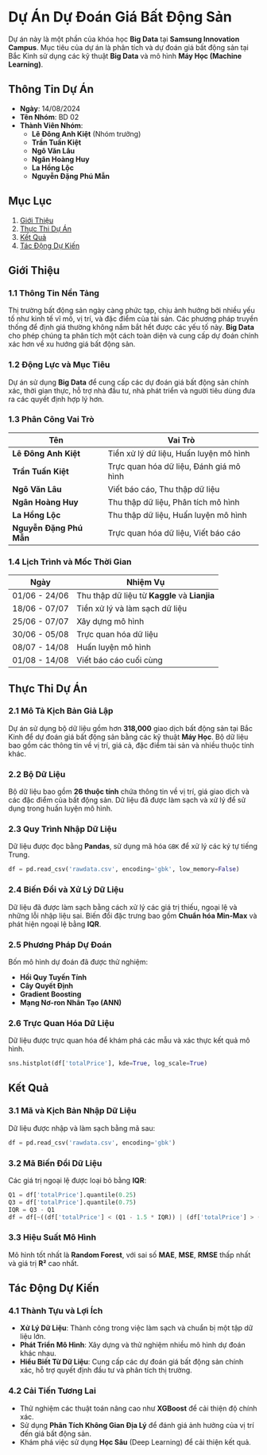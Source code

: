 
# Dự Án Dự Đoán Giá Bất Động Sản

Dự án này là một phần của khóa học **Big Data** tại **Samsung Innovation Campus**. Mục tiêu của dự án là phân tích và dự đoán giá bất động sản tại Bắc Kinh sử dụng các kỹ thuật **Big Data** và mô hình **Máy Học (Machine Learning)**.

## Thông Tin Dự Án

- **Ngày**: 14/08/2024
- **Tên Nhóm**: BD 02
- **Thành Viên Nhóm**:
  - **Lê Đông Anh Kiệt** (Nhóm trưởng)
  - **Trần Tuấn Kiệt**
  - **Ngô Văn Lâu**
  - **Ngân Hoàng Huy**
  - **La Hồng Lộc**
  - **Nguyễn Đặng Phú Mẫn**

## Mục Lục

1. [Giới Thiệu](#giới-thiệu)
2. [Thực Thi Dự Án](#thực-thi-dự-án)
3. [Kết Quả](#kết-quả)
4. [Tác Động Dự Kiến](#tác-động-dự-kiến)

## Giới Thiệu

### 1.1 Thông Tin Nền Tảng

Thị trường bất động sản ngày càng phức tạp, chịu ảnh hưởng bởi nhiều yếu tố như kinh tế vĩ mô, vị trí, và đặc điểm của tài sản. Các phương pháp truyền thống để định giá thường không nắm bắt hết được các yếu tố này. **Big Data** cho phép chúng ta phân tích một cách toàn diện và cung cấp dự đoán chính xác hơn về xu hướng giá bất động sản.

### 1.2 Động Lực và Mục Tiêu

Dự án sử dụng **Big Data** để cung cấp các dự đoán giá bất động sản chính xác, thời gian thực, hỗ trợ nhà đầu tư, nhà phát triển và người tiêu dùng đưa ra các quyết định hợp lý hơn.

### 1.3 Phân Công Vai Trò

| Tên                  | Vai Trò                                |
|----------------------|----------------------------------------|
| **Lê Đông Anh Kiệt**  | Tiền xử lý dữ liệu, Huấn luyện mô hình |
| **Trần Tuấn Kiệt**    | Trực quan hóa dữ liệu, Đánh giá mô hình|
| **Ngô Văn Lâu**       | Viết báo cáo, Thu thập dữ liệu         |
| **Ngân Hoàng Huy**    | Thu thập dữ liệu, Phân tích mô hình    |
| **La Hồng Lộc**       | Thu thập dữ liệu, Huấn luyện mô hình   |
| **Nguyễn Đặng Phú Mẫn**| Trực quan hóa dữ liệu, Viết báo cáo    |

### 1.4 Lịch Trình và Mốc Thời Gian

| Ngày                  | Nhiệm Vụ                              |
|-----------------------|---------------------------------------|
| 01/06 - 24/06         | Thu thập dữ liệu từ **Kaggle** và **Lianjia** |
| 18/06 - 07/07         | Tiền xử lý và làm sạch dữ liệu        |
| 25/06 - 07/07         | Xây dựng mô hình                      |
| 30/06 - 05/08         | Trực quan hóa dữ liệu                 |
| 08/07 - 14/08         | Huấn luyện mô hình                    |
| 01/08 - 14/08         | Viết báo cáo cuối cùng                |

## Thực Thi Dự Án

### 2.1 Mô Tả Kịch Bản Giả Lập

Dự án sử dụng bộ dữ liệu gồm hơn **318,000** giao dịch bất động sản tại Bắc Kinh để dự đoán giá bất động sản bằng các kỹ thuật **Máy Học**. Bộ dữ liệu bao gồm các thông tin về vị trí, giá cả, đặc điểm tài sản và nhiều thuộc tính khác.

### 2.2 Bộ Dữ Liệu

Bộ dữ liệu bao gồm **26 thuộc tính** chứa thông tin về vị trí, giá giao dịch và các đặc điểm của bất động sản. Dữ liệu đã được làm sạch và xử lý để sử dụng trong huấn luyện mô hình.

### 2.3 Quy Trình Nhập Dữ Liệu

Dữ liệu được đọc bằng **Pandas**, sử dụng mã hóa `GBK` để xử lý các ký tự tiếng Trung.

```python
df = pd.read_csv('rawdata.csv', encoding='gbk', low_memory=False)
```

### 2.4 Biến Đổi và Xử Lý Dữ Liệu

Dữ liệu đã được làm sạch bằng cách xử lý các giá trị thiếu, ngoại lệ và những lỗi nhập liệu sai. Biến đổi đặc trưng bao gồm **Chuẩn hóa Min-Max** và phát hiện ngoại lệ bằng **IQR**.

### 2.5 Phương Pháp Dự Đoán

Bốn mô hình dự đoán đã được thử nghiệm:

- **Hồi Quy Tuyến Tính**
- **Cây Quyết Định**
- **Gradient Boosting**
- **Mạng Nơ-ron Nhân Tạo (ANN)**

### 2.6 Trực Quan Hóa Dữ Liệu

Dữ liệu được trực quan hóa để khám phá các mẫu và xác thực kết quả mô hình.

```python
sns.histplot(df['totalPrice'], kde=True, log_scale=True)
```

## Kết Quả

### 3.1 Mã và Kịch Bản Nhập Dữ Liệu

Dữ liệu được nhập và làm sạch bằng mã sau:
```python
df = pd.read_csv('rawdata.csv', encoding='gbk')
```

### 3.2 Mã Biến Đổi Dữ Liệu

Các giá trị ngoại lệ được loại bỏ bằng **IQR**:
```python
Q1 = df['totalPrice'].quantile(0.25)
Q3 = df['totalPrice'].quantile(0.75)
IQR = Q3 - Q1
df = df[~((df['totalPrice'] < (Q1 - 1.5 * IQR)) | (df['totalPrice'] > (Q3 + 1.5 * IQR)))]
```

### 3.3 Hiệu Suất Mô Hình

Mô hình tốt nhất là **Random Forest**, với sai số **MAE**, **MSE**, **RMSE** thấp nhất và giá trị **R²** cao nhất.

## Tác Động Dự Kiến

### 4.1 Thành Tựu và Lợi Ích

- **Xử Lý Dữ Liệu**: Thành công trong việc làm sạch và chuẩn bị một tập dữ liệu lớn.
- **Phát Triển Mô Hình**: Xây dựng và thử nghiệm nhiều mô hình dự đoán khác nhau.
- **Hiểu Biết Từ Dữ Liệu**: Cung cấp các dự đoán giá bất động sản chính xác, hỗ trợ quyết định đầu tư và phân tích thị trường.

### 4.2 Cải Tiến Tương Lai

- Thử nghiệm các thuật toán nâng cao như **XGBoost** để cải thiện độ chính xác.
- Sử dụng **Phân Tích Không Gian Địa Lý** để đánh giá ảnh hưởng của vị trí đến giá bất động sản.
- Khám phá việc sử dụng **Học Sâu** (Deep Learning) để cải thiện kết quả.


